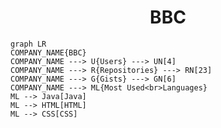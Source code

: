 <h1 align="center">BBC</h1>

```mermaid
graph LR
COMPANY_NAME{BBC}
COMPANY_NAME ---> U{Users} ---> UN[4]
COMPANY_NAME ---> R{Repositories} ---> RN[23]
COMPANY_NAME ---> G{Gists} ---> GN[6]
COMPANY_NAME ---> ML{Most Used<br>Languages}
ML --> Java[Java]
ML --> HTML[HTML]
ML --> CSS[CSS]
```
